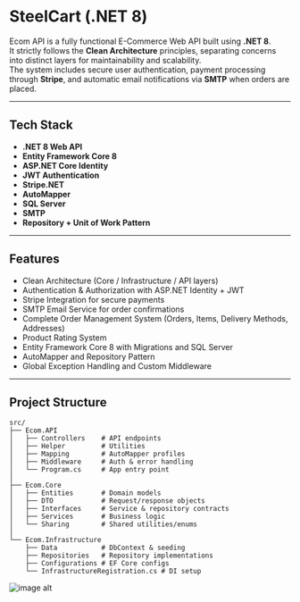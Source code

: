 # SteelCart (.NET 8)

Ecom API is a fully functional E-Commerce Web API built using **.NET 8**.  
It strictly follows the **Clean Architecture** principles, separating concerns into distinct layers for maintainability and scalability.  
The system includes secure user authentication, payment processing through **Stripe**, and automatic email notifications via **SMTP** when orders are placed.

---

## Tech Stack

- **.NET 8 Web API**  
- **Entity Framework Core 8**  
- **ASP.NET Core Identity**  
- **JWT Authentication**  
- **Stripe.NET**  
- **AutoMapper**  
- **SQL Server**  
- **SMTP**  
- **Repository + Unit of Work Pattern**  

---

## Features

- Clean Architecture (Core / Infrastructure / API layers)  
- Authentication & Authorization with ASP.NET Identity + JWT  
- Stripe Integration for secure payments  
- SMTP Email Service for order confirmations  
- Complete Order Management System (Orders, Items, Delivery Methods, Addresses)  
- Product Rating System  
- Entity Framework Core 8 with Migrations and SQL Server  
- AutoMapper and Repository Pattern  
- Global Exception Handling and Custom Middleware  

---
## Project Structure

```
src/
├── Ecom.API
│   ├── Controllers    # API endpoints
│   ├── Helper         # Utilities
│   ├── Mapping        # AutoMapper profiles
│   ├── Middleware     # Auth & error handling
│   └── Program.cs     # App entry point
│
├── Ecom.Core
│   ├── Entities       # Domain models
│   ├── DTO            # Request/response objects
│   ├── Interfaces     # Service & repository contracts
│   ├── Services       # Business logic
│   └── Sharing        # Shared utilities/enums
│
└── Ecom.Infrastructure
    ├── Data           # DbContext & seeding
    ├── Repositories   # Repository implementations
    ├── Configurations # EF Core configs
    └── InfrastructureRegistration.cs # DI setup
```
![image alt](https://github.com/Mohaned178/Ecom-Backend-.NET8/blob/main/Screenshot%202025-10-24%20034705.png)

